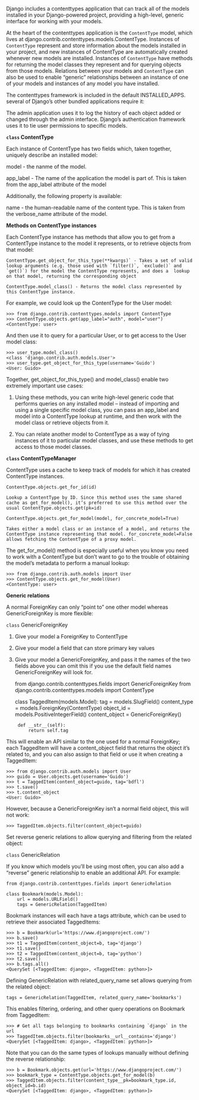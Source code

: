 Django includes a contenttypes application that can track all of the models installed in your Django-powered project, providing a high-level, generic interface for working with your models.

At the heart of the contenttypes application is the `ContentType` model, which lives at django.contrib.contenttypes.models.ContentType. Instances of `ContentType` represent and store information about the models installed in your project, and new instances of ContentType are automatically created whenever new models are installed.
Instances of `ContentType` have methods for returning the model classes they represent and for querying objects from those models.
Relations between your models and `ContentType` can also be used to enable “generic” relationships between an instance of one of your models and instances of any model you have installed.

The contenttypes framework is included in the default INSTALLED_APPS. several of Django’s other bundled applications require it:

The admin application uses it to log the history of each object added or changed through the admin interface.
Django’s authentication framework uses it to tie user permissions to specific models.

**`class` ContentType**

Each instance of ContentType has two fields which, taken together, uniquely describe an installed model:

  model - the nanme of the model.

  app_label - The name of the application the model is part of. This is taken from the app_label attribute of the model

Additionally, the following property is available:

  name - the human-readable name of the content type. This is taken from the verbose_name attribute of the model.

**Methods on ContentType instances**

Each ContentType instance has methods that allow you to get from a ContentType instance to the model it represents, or to retrieve objects from that model:

    ContentType.get_object_for_this_type(**kwargs)` - Takes a set of valid lookup arguments (e.g. those used with `filter()`, `exclude()` and `get()`) for the model the ContentType represents, and does a  lookup on that model, returning the corresponding object

    ContentType.model_class() - Returns the model class represented by this ContentType instance.

For example, we could look up the ContentType for the User model:

    >>> from django.contrib.contenttypes.models import ContentType
    >>> ContentType.objects.get(app_label="auth", model="user")
    <ContentType: user>
    
And then use it to query for a particular User, or to get access to the User model class:
    
    >>> user_type.model_class()
    <class 'django.contrib.auth.models.User'>
    >>> user_type.get_object_for_this_type(username='Guido')
    <User: Guido>

Together, get_object_for_this_type() and model_class() enable two extremely important use cases:

1) Using these methods, you can write high-level generic code that performs queries on any installed model – instead of importing and using a single specific model class, you can pass an app_label and model into a ContentType lookup at runtime, and then work with the model class or retrieve objects from it.

2) You can relate another model to ContentType as a way of tying instances of it to particular model classes, and use these methods to get access to those model classes.

**`class` ContentTypeManager**

ContentType uses a cache to keep track of models for which it has created ContentType instances.


    ContentType.objects.get_for_id(id)

    Lookup a ContentType by ID. Since this method uses the same shared cache as get_for_model(), it’s preferred to use this method over the usual ContentType.objects.get(pk=id)

    ContentType.objects.get_for_model(model, for_concrete_model=True)

    Takes either a model class or an instance of a model, and returns the ContentType instance representing that model. for_concrete_model=False allows fetching the ContentType of a proxy model.

The get_for_model() method is especially useful when you know you need to work with a ContentType but don’t want to go to the trouble of obtaining the model’s metadata to perform a manual lookup:

    >>> from django.contrib.auth.models import User
    >>> ContentType.objects.get_for_model(User)
    <ContentType: user>
    
**Generic relations**

A normal ForeignKey can only “point to” one other model whereas GenericForeignKey is more flexible:

`class` GenericForeignKey

1) Give your model a ForeignKey to ContentType
2) Give your model a field that can store primary key values
3) Give your model a GenericForeignKey, and pass it the names of the two fields above you can omit this if you use the default field names GenericForeignKey will look for.


    from django.contrib.contenttypes.fields import GenericForeignKey
    from django.contrib.contenttypes.models import ContentType

    class TaggedItem(models.Model):
        tag = models.SlugField()
        content_type = models.ForeignKey(ContentType)
        object_id = models.PositiveIntegerField()
        content_object = GenericForeignKey()

        def __str__(self):
            return self.tag

 This will enable an API similar to the one used for a normal ForeignKey; each TaggedItem will have a content_object
 field that returns the object it’s related to, and you can also assign to that field or use it when creating a TaggedItem:

    >>> from django.contrib.auth.models import User
    >>> guido = User.objects.get(username='Guido')
    >>> t = TaggedItem(content_object=guido, tag='bdfl')
    >>> t.save()
    >>> t.content_object
    <User: Guido>

However, because a GenericForeignKey isn’t a normal field object, this will not work:

    >>> TaggedItem.objects.filter(content_object=guido)

Set reverse generic relations to allow querying and filtering from the related object:

`class` GenericRelation

If you know which models you’ll be using most often, you can also add a “reverse” generic relationship to enable an additional API. For example:

    from django.contrib.contenttypes.fields import GenericRelation

    class Bookmark(models.Model):
        url = models.URLField()
        tags = GenericRelation(TaggedItem)

Bookmark instances will each have a tags attribute, which can be used to retrieve their associated TaggedItems:

    >>> b = Bookmark(url='https://www.djangoproject.com/')
    >>> b.save()
    >>> t1 = TaggedItem(content_object=b, tag='django')
    >>> t1.save()
    >>> t2 = TaggedItem(content_object=b, tag='python')
    >>> t2.save()
    >>> b.tags.all()
    <QuerySet [<TaggedItem: django>, <TaggedItem: python>]>

Defining GenericRelation with related_query_name set allows querying from the related object:

    tags = GenericRelation(TaggedItem, related_query_name='bookmarks')

This enables filtering, ordering, and other query operations on Bookmark from TaggedItem:

    >>> # Get all tags belonging to bookmarks containing `django` in the url
    >>> TaggedItem.objects.filter(bookmarks__url__contains='django')
    <QuerySet [<TaggedItem: django>, <TaggedItem: python>]>

Note that you can do the same types of lookups manually without defining the reverse relationship:

    >>> b = Bookmark.objects.get(url='https://www.djangoproject.com/')
    >>> bookmark_type = ContentType.objects.get_for_model(b)
    >>> TaggedItem.objects.filter(content_type__pk=bookmark_type.id, object_id=b.id)
    <QuerySet [<TaggedItem: django>, <TaggedItem: python>]>




    





